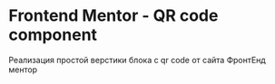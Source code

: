 # Frontend Mentor - QR code component

Реализация простой верстики блока с qr code от сайта ФронтЕнд ментор
